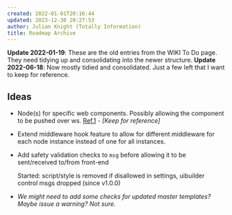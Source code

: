 ```yaml
---
created: 2022-01-01T20:16:44
updated: 2023-12-30 20:27:53
author: Julian Knight (Totally Information)
title: Roadmap Archive
---
```


**Update 2022-01-19**: These are the old entries from the WIKI To Do page. They need tidying up and consolidating into the newer structure.
**Update 2022-06-18**: Now mostly tidied and consolidated. Just a few left that I want to keep for reference.

## Ideas

* Node(s) for specific web components. Possibly allowing the component to be pushed over ws. [Ref.1](https://markus.oberlehner.net/blog/distributed-vue-applications-pushing-content-and-component-updates-to-the-client/) - _[Keep for reference]_
* Extend middleware hook feature to allow for different middleware for each node instance
  instead of one for all instances.
* Add safety validation checks to `msg` before allowing it to be sent/received to/from front-end

  Started: script/style is removed if disallowed in settings, uibuilder control msgs dropped (since v1.0.0)
* _We might need to add some checks for updated master templates? Maybe issue a warning? Not sure._
